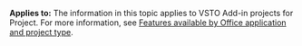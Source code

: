   **Applies to:** The information in this topic applies to VSTO Add\-in projects for Project. For more information, see [Features available by Office application and project type](../../vsto/features-available-by-office-application-and-project-type.md).

  